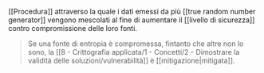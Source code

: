 [[Procedura]] attraverso la quale i dati emessi da più [[true random number generator]] vengono mescolati al fine di aumentare il [[livello di sicurezza]] contro compromissione delle loro fonti.

> Se una fonte di entropia è compromessa, fintanto che altre non lo sono, la [[8 - Crittografia applicata/1 - Concetti/2 - Dimostrare la validità delle soluzioni/vulnerabilità]] è [[mitigazione|mitigata]].

